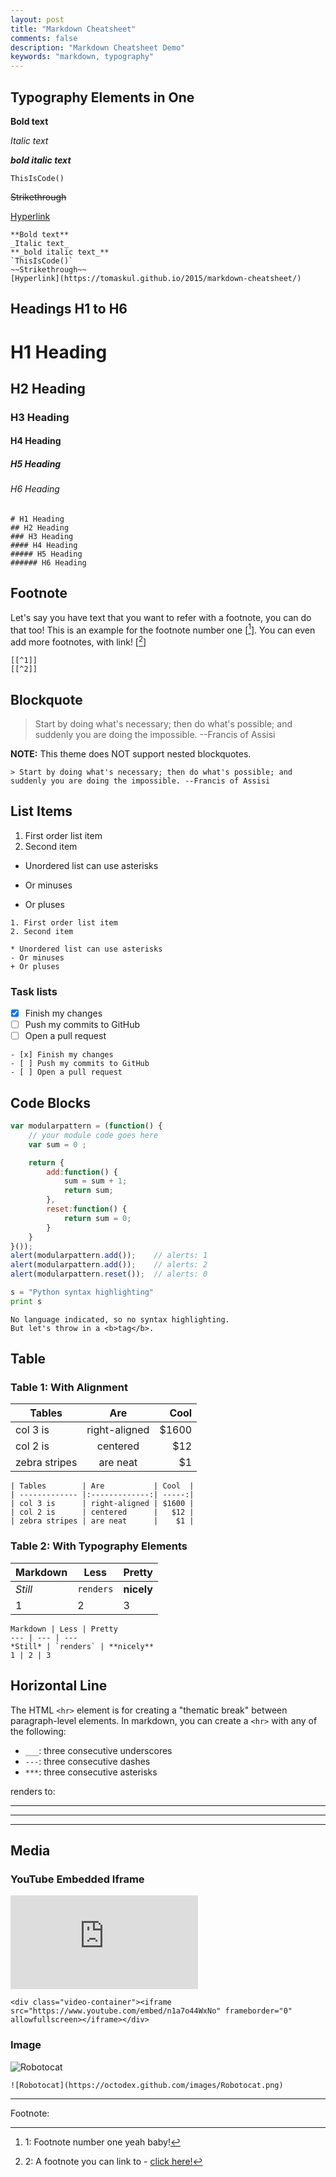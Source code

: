 ```yaml
---
layout: post
title: "Markdown Cheatsheet"
comments: false
description: "Markdown Cheatsheet Demo"
keywords: "markdown, typography"
---
```


## Typography Elements in One

**Bold text**

_Italic text_

**_bold italic text_**

`ThisIsCode()`

~~Strikethrough~~

[Hyperlink](https://tomaskul.github.io/2015/markdown-cheatsheet/)

```
**Bold text**
_Italic text_
**_bold italic text_**
`ThisIsCode()`
~~Strikethrough~~
[Hyperlink](https://tomaskul.github.io/2015/markdown-cheatsheet/)
```

<div class="divider"></div>

## Headings H1 to H6

# H1 Heading

## H2 Heading

### H3 Heading

#### H4 Heading

##### H5 Heading

###### H6 Heading

```
# H1 Heading
## H2 Heading
### H3 Heading
#### H4 Heading
##### H5 Heading
###### H6 Heading
```

<div class="divider"></div>

## Footnote

Let's say you have text that you want to refer with a footnote, you can do that too! This is an example for the footnote number one [[^1]]. You can even add more footnotes, with link! [[^2]]

```
[[^1]]
[[^2]]
```

<div class="divider"></div>

## Blockquote

> Start by doing what's necessary; then do what's possible; and suddenly you are doing the impossible. --Francis of Assisi

**NOTE:** This theme does NOT support nested blockquotes.

```
> Start by doing what's necessary; then do what's possible; and suddenly you are doing the impossible. --Francis of Assisi
```

<div class="divider"></div>

## List Items

1. First order list item
2. Second item

* Unordered list can use asterisks
- Or minuses
+ Or pluses

```
1. First order list item
2. Second item

* Unordered list can use asterisks
- Or minuses
+ Or pluses
```

### Task lists

- [x] Finish my changes
- [ ] Push my commits to GitHub
- [ ] Open a pull request

```
- [x] Finish my changes
- [ ] Push my commits to GitHub
- [ ] Open a pull request
```

<div class="divider"></div> 

## Code Blocks

```javascript
var modularpattern = (function() {
    // your module code goes here
    var sum = 0 ;

    return {
        add:function() {
            sum = sum + 1;
            return sum;
        },
        reset:function() {
            return sum = 0;    
        }  
    }   
}());
alert(modularpattern.add());    // alerts: 1
alert(modularpattern.add());    // alerts: 2
alert(modularpattern.reset());  // alerts: 0
```

```python
s = "Python syntax highlighting"
print s
```

```
No language indicated, so no syntax highlighting.
But let's throw in a <b>tag</b>.
```

<div class="divider"></div>

## Table

### Table 1: With Alignment

| Tables        | Are           | Cool  |
| ------------- |:-------------:| -----:|
| col 3 is      | right-aligned | $1600 |
| col 2 is      | centered      |   $12 |
| zebra stripes | are neat      |    $1 |

```
| Tables        | Are           | Cool  |
| ------------- |:-------------:| -----:|
| col 3 is      | right-aligned | $1600 |
| col 2 is      | centered      |   $12 |
| zebra stripes | are neat      |    $1 |
```

### Table 2: With Typography Elements

Markdown | Less | Pretty
--- | --- | ---
*Still* | `renders` | **nicely**
1 | 2 | 3

```
Markdown | Less | Pretty
--- | --- | ---
*Still* | `renders` | **nicely**
1 | 2 | 3
```

<div class="divider"></div>

## Horizontal Line

The HTML `<hr>` element is for creating a "thematic break" between paragraph-level elements. In markdown, you can create a `<hr>` with any of the following:

* `___`: three consecutive underscores
* `---`: three consecutive dashes
* `***`: three consecutive asterisks

renders to:

___

---

***

<div class="divider"></div>

## Media

### YouTube Embedded Iframe

<div class="video-container"><iframe src="https://www.youtube.com/embed/-4FWJmHfLC0" frameborder="0" allowfullscreen></iframe></div>

```
<div class="video-container"><iframe src="https://www.youtube.com/embed/n1a7o44WxNo" frameborder="0" allowfullscreen></iframe></div>
```

### Image

![Robotocat](https://octodex.github.com/images/Robotocat.png)

```
![Robotocat](https://octodex.github.com/images/Robotocat.png)
```

---
Footnote:

[^1]: 1: Footnote number one yeah baby!

[^2]: 2: A footnote you can link to - [click here!](#)

